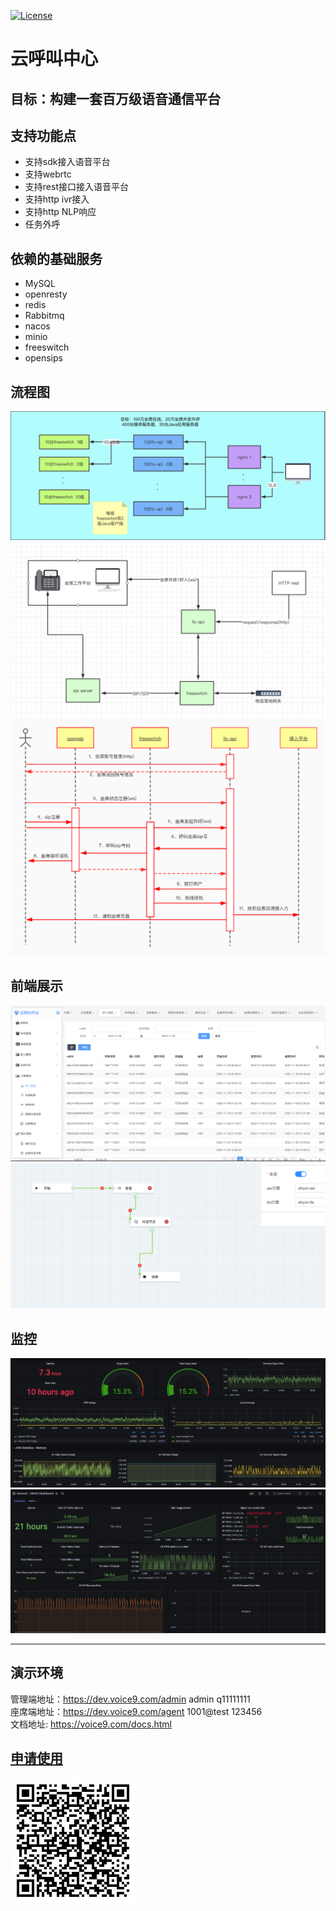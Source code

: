 [![License](https://img.shields.io/badge/license-Apache%202-4EB1BA.svg)](https://www.apache.org/licenses/LICENSE-2.0.html)

# 云呼叫中心

## 目标：构建一套百万级语音通信平台

## 支持功能点
* 支持sdk接入语音平台
* 支持webrtc
* 支持rest接口接入语音平台
* 支持http ivr接入
* 支持http NLP响应
* 任务外呼

## 依赖的基础服务 
* MySQL
* openresty
* redis
* Rabbitmq
* nacos
* minio
* freeswitch
* opensips



## 流程图
   ![process](fs-api/src/main/resources/static/images/1.png)
   ![process](fs-api/src/main/resources/static/images/2.png)
   ![process](fs-api/src/main/resources/static/images/3.jpg)

## 前端展示
   ![process](fs-api/src/main/resources/static/images/4.png)
   ![process](fs-api/src/main/resources/static/images/5.png)

## 监控
   ![process](fs-api/src/main/resources/static/images/6.png)
   ![process](fs-api/src/main/resources/static/images/7.png)

---
## 演示环境
   管理端地址：https://dev.voice9.com/admin  admin q11111111 \
   座席端地址：https://dev.voice9.com/agent  1001@test 123456 \
   文档地址:  https://voice9.com/docs.html
   
## [申请使用](https://webchat.7moor.com/wapchat.html?accessId=fda1b670-2da9-11ed-839e-99ac6851d202&fromUrl=http://github&urlTitle=github&language=ZHCN)
   ![process](fs-api/src/main/resources/static/images/9.png)